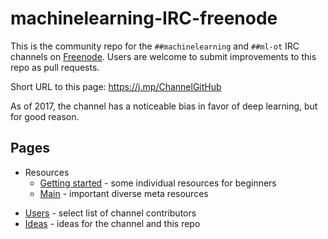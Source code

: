 # machinelearning-IRC-freenode
This is the community repo for the `##machinelearning` and `##ml-ot` IRC channels on [Freenode](https://freenode.net/). Users are welcome to submit improvements to this repo as pull requests.

Short URL to this page: https://j.mp/ChannelGitHub

<!-- Backups of ##machinelearning channel Topic:

Pre-repo:
Machine Learning | No small talk. Offtopic chat only in ##ml-ot | Software: http://mloss.org http://j.mp/ML-sw http://j.mp/DL-sw http://jmlr.org/mloss | Video: http://j.mp/SU-ML-YT http://j.mp/ML-videos | Q&A: http://j.mp/StEx-stats http://j.mp/StEx-DSci | Forum: http://j.mp/redditML | Paper: http://j.mp/arxivML | See: #ai ##AGI ##nlp #nupic #pydata #scikit-learn ##statistics #tensorflow

2017-05-07:
Machine Learning | No small talk. No public logging. Offtopic chat only in ##ml-ot | See https://j.mp/ChannelGitHub for Resources and Reading Group | Related: #ai ##AGI ##nlp #nupic #pydata #scikit-learn ##statistics #tensorflow
-->

As of 2017, the channel has a noticeable bias in favor of deep learning, but for good reason.

## Pages
* Resources
  * [Getting started](Resources/GettingStarted.md) - some individual resources for beginners
  * [Main](Resources/MAIN.md) - important diverse meta resources
  <!-- * [Articles](Resources/Articles.md) - select educational articles including reviews -->
<!-- * [Reading Group](ReadingGroup/README.md) - discussion on alternate Sundays on a topic of our choosing -->
* [Users](Users.md) - select list of channel contributors
* [Ideas](Ideas.md) - ideas for the channel and this repo

